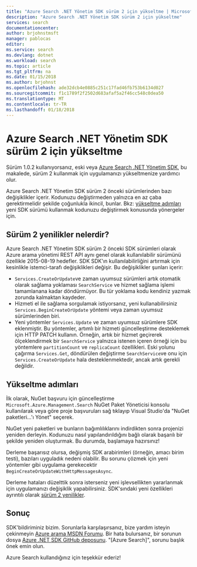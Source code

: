 ```yaml
---
title: "Azure Search .NET Yönetim SDK sürüm 2 için yükseltme | Microsoft Docs"
description: "Azure Search .NET Yönetim SDK sürüm 2 için yükseltme"
services: search
documentationcenter: 
author: brjohnstmsft
manager: pablocas
editor: 
ms.service: search
ms.devlang: dotnet
ms.workload: search
ms.topic: article
ms.tgt_pltfrm: na
ms.date: 01/15/2018
ms.author: brjohnst
ms.openlocfilehash: ade32dcb4e0885c251c17fad46fb753b6134d027
ms.sourcegitcommit: f1c1789f2f2502d683afaf5a2f46cc548c0dea50
ms.translationtype: MT
ms.contentlocale: tr-TR
ms.lasthandoff: 01/18/2018
---
```

# <a name="upgrading-to-the-azure-search-net-management-sdk-version-2"></a>Azure Search .NET Yönetim SDK sürüm 2 için yükseltme
Sürüm 1.0.2 kullanıyorsanız, eski veya [Azure Search .NET Yönetim SDK](https://aka.ms/search-mgmt-sdk), bu makalede, sürüm 2 kullanmak için uygulamanızı yükseltmenize yardımcı olur.

Azure Search .NET Yönetim SDK sürüm 2 önceki sürümlerinden bazı değişiklikler içerir. Kodunuzu değiştirmeden yalnızca en az çaba gerektirmelidir şekilde çoğunlukla ikincil, bunlar. Bkz: [yükseltme adımları](#UpgradeSteps) yeni SDK sürümü kullanmak kodunuzu değiştirmek konusunda yönergeler için.

<a name="WhatsNew"></a>

## <a name="whats-new-in-version-2"></a>Sürüm 2 yenilikler nelerdir?
Azure Search .NET Yönetim SDK sürüm 2 önceki SDK sürümleri olarak Azure arama yönetimi REST API aynı genel olarak kullanılabilir sürümünü özellikle 2015-08-19 hedefler. SDK SDK'ın kullanılabilirliğini artırmak için kesinlikle istemci-tarafı değişiklikleri değişir. Bu değişiklikler şunları içerir:

* `Services.CreateOrUpdate`ve zaman uyumsuz sürümleri artık otomatik olarak sağlama yoklaması `SearchService` ve hizmet sağlama işlemi tamamlanana kadar döndürmüyor. Bu tür yoklama kodu kendiniz yazmak zorunda kalmaktan kaydeder.
* Hizmeti el ile sağlama sorgulamak istiyorsanız, yeni kullanabilirsiniz `Services.BeginCreateOrUpdate` yöntemi veya zaman uyumsuz sürümlerinden biri.
* Yeni yöntemler `Services.Update` ve zaman uyumsuz sürümlere SDK eklenmiştir. Bu yöntemler, artımlı bir hizmeti güncelleştirme desteklemek için HTTP PATCH kullanın. Örneğin, artık bir hizmet geçirerek ölçeklendirmek bir `SearchService` yalnızca istenen içeren örneği için bu yöntemlere `partitionCount` ve `replicaCount` özellikleri. Eski yolunu çağırma `Services.Get`, döndürülen değiştirme `SearchService`ve onu için `Services.CreateOrUpdate` hala desteklenmektedir, ancak artık gerekli değildir. 

<a name="UpgradeSteps"></a>

## <a name="steps-to-upgrade"></a>Yükseltme adımları
İlk olarak, NuGet başvuru için güncelleştirme `Microsoft.Azure.Management.Search` NuGet Paket Yöneticisi konsolu kullanılarak veya göre proje başvuruları sağ tıklayıp Visual Studio'da "NuGet paketleri...'ı Yönet" seçerek.

NuGet yeni paketleri ve bunların bağımlılıklarını indirdikten sonra projenizi yeniden derleyin. Kodunuzu nasıl yapılandırıldığını bağlı olarak başarılı bir şekilde yeniden oluşturmak. Bu durumda, başlamaya hazırsınız!

Derleme başarısız olursa, değişmiş SDK arabirimleri (örneğin, amacı birim testi), bazıları uyguladık nedeni olabilir. Bu sorunu çözmek için yeni yöntemler gibi uygulama gerekecektir `BeginCreateOrUpdateWithHttpMessagesAsync`.

Derleme hataları düzelttik sonra isterseniz yeni işlevsellikten yararlanmak için uygulamanızı değişiklik yapabilirsiniz. SDK'sındaki yeni özellikleri ayrıntılı olarak [sürüm 2 yenilikler](#WhatsNew).

## <a name="conclusion"></a>Sonuç
SDK'bildiriminiz bizim. Sorunlarla karşılaşırsanız, bize yardım isteyin çekinmeyin [Azure arama MSDN Forumu](https://social.msdn.microsoft.com/Forums/azure/home?forum=azuresearch). Bir hata bulursanız, bir sorunun dosya [Azure .NET SDK GitHub deposunu](https://github.com/Azure/azure-sdk-for-net/issues). "[Azure Search]", sorunu başlık önek emin olun.

Azure Search kullandığınız için teşekkür ederiz!
